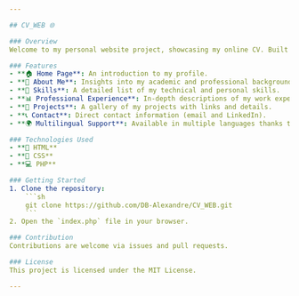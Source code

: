 ```yaml
---

## CV_WEB 🌐

### Overview
Welcome to my personal website project, showcasing my online CV. Built with HTML, CSS, and PHP, this site offers an easy-to-navigate interface to explore my professional journey, skills, experiences, and projects.

### Features
- **🏠 Home Page**: An introduction to my profile.
- **📝 About Me**: Insights into my academic and professional background.
- **💼 Skills**: A detailed list of my technical and personal skills.
- **📊 Professional Experience**: In-depth descriptions of my work experiences.
- **📂 Projects**: A gallery of my projects with links and details.
- **📞 Contact**: Direct contact information (email and LinkedIn).
- **🌍 Multilingual Support**: Available in multiple languages thanks to `change_lang.php`.

### Technologies Used
- **🔧 HTML**
- **🎨 CSS**
- **💻 PHP**

### Getting Started
1. Clone the repository:
    ```sh
    git clone https://github.com/DB-Alexandre/CV_WEB.git
    ```
2. Open the `index.php` file in your browser.

### Contribution
Contributions are welcome via issues and pull requests.

### License
This project is licensed under the MIT License.

---
```

